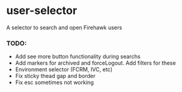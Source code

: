 # user-selector
A selector to search and open Firehawk users

### TODO:
- Add see more button functionality during searchs
- Add markers for archived and forceLogout. Add filters for these
- Environment selector (FCRM, IVC, etc)
- Fix sticky thead gap and border
- Fix esc sometimes not working
